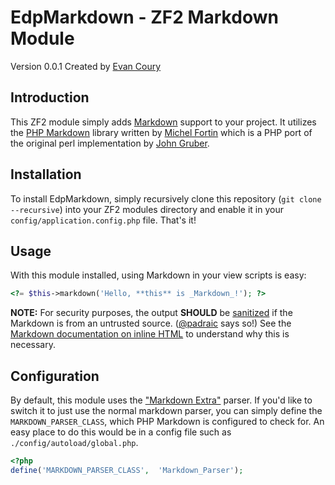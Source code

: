 # EdpMarkdown - ZF2 Markdown Module

Version 0.0.1 Created by [Evan Coury](http://blog.evan.pro/)

## Introduction

This ZF2 module simply adds [Markdown](http://daringfireball.net/projects/markdown/) support to your project. It utilizes the [PHP Markdown](http://michelf.com/projects/php-markdown/) library written by [Michel Fortin](http://michelf.com/) which is a PHP port of the original perl implementation by [John Gruber](http://daringfireball.net/).

## Installation

To install EdpMarkdown, simply recursively clone this repository (`git clone
--recursive`) into your ZF2 modules directory and enable it in your
`config/application.config.php` file.  That's it!

## Usage

With this module installed, using Markdown in your view scripts is easy:

```php
<?= $this->markdown('Hello, **this** is _Markdown_!'); ?>
```

**NOTE:** For security purposes, the output **SHOULD** be [sanitized](http://htmlpurifier.org/) if the Markdown is from an untrusted source. ([@padraic](https://github.com/padraic) says so!) See the [Markdown documentation on inline HTML](http://daringfireball.net/projects/markdown/syntax#html) to understand why this is necessary.

## Configuration

By default, this module uses the ["Markdown Extra"](http://michelf.com/projects/php-markdown/extra/)
parser. If you'd like to switch it to just use the normal markdown parser, you
can simply define the `MARKDOWN_PARSER_CLASS`, which PHP Markdown is configured
to check for. An easy place to do this would be in a config file such as
`./config/autoload/global.php`.

```php
<?php
define('MARKDOWN_PARSER_CLASS',  'Markdown_Parser');
```
